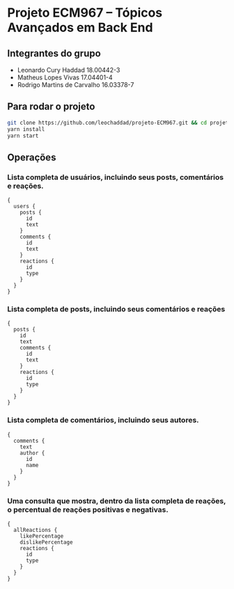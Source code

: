 # Projeto ECM967 – Tópicos Avançados em Back End

## Integrantes do grupo

- Leonardo Cury Haddad 18.00442-3
- Matheus Lopes Vivas 17.04401-4
- Rodrigo Martins de Carvalho 16.03378-7

## Para rodar o projeto

```bash
git clone https://github.com/leochaddad/projeto-ECM967.git && cd projeto-ECM967
yarn install
yarn start
```

## Operações

### Lista completa de usuários, incluindo seus posts, comentários e reações.

```gql
{
  users {
    posts {
      id
      text
    }
    comments {
      id
      text
    }
    reactions {
      id
      type
    }
  }
}
```

### Lista completa de posts, incluindo seus comentários e reações

```gql
{
  posts {
    id
    text
    comments {
      id
      text
    }
    reactions {
      id
      type
    }
  }
}
```

### Lista completa de comentários, incluindo seus autores.

```gql
{
  comments {
    text
    author {
      id
      name
    }
  }
}
```

### Uma consulta que mostra, dentro da lista completa de reações, o percentual de reações positivas e negativas.

```gql
{
  allReactions {
    likePercentage
    dislikePercentage
    reactions {
      id
      type
    }
  }
}
```
